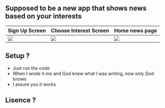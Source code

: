 ## Supposed to be a new app that shows news based on your interests

Sign Up Screen | Choose Interest Screen | Home news page |
------------ | ------------- | ------------------------------------------- |
![](https://i.imgur.com/dFQc4y6.png) | ![](https://i.imgur.com/c8vj6x7.png) | ![](https://i.imgur.com/MDYvVzc.png) |


## Setup ?
- Just run the code
- When I wrote it me and God knew what I was writing, now only God knows
- I assure you it works


## Lisence ?
